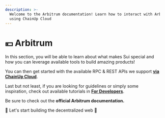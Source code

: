 ```yaml
---
description: >-
  Welcome to the Arbitrum documentation! Learn how to interact with Arbitrum
  using ChainUp Cloud
---
```


# 💴 Arbitrum

In this section, you will be able to learn about what makes Sui special and how you can leverage available tools to build amazing products!

You can then get started with the available RPC & REST APIs we support [**via ChainUp Cloud**](https://app.chainupcloud.com/login).

Last but not least, if you are looking for guidelines or simply some inspiration, check out available tutorials in [**For Developers**](../../introduction/for-developers/use-blockchain-api.md).

Be sure to check out the **official Arbitrum documentation.**

🚀 Let's start building the decentralized web 🚀
